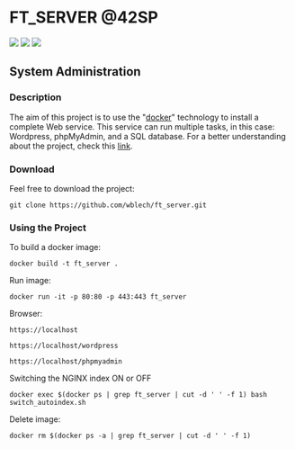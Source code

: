# FT_SERVER @42SP
![](https://img.shields.io/badge/%C3%89cole-42SP-blue)
![](https://img.shields.io/badge/Web-Server-red)
![](https://img.shields.io/badge/Language-PHP-yellow)
## System Administration

### Description
The aim of this project is to use the "[docker](https://www.docker.com/)" technology to install a complete Web service. This service can run multiple tasks, in this case: Wordpress, phpMyAdmin, and a SQL database. For a better understanding about the project, check this [link](https://github.com/msoares-prog/ft_server/blob/master/ft_server-en.subject.pdf).

### Download
Feel free to download the project:
```
git clone https://github.com/wblech/ft_server.git
```

### Using the Project
To build a docker image:
```
docker build -t ft_server .
```
Run image:
```
docker run -it -p 80:80 -p 443:443 ft_server
```
Browser:
```
https://localhost

https://localhost/wordpress

https://localhost/phpmyadmin
```
Switching the NGINX index ON or OFF

```
docker exec $(docker ps | grep ft_server | cut -d ' ' -f 1) bash switch_autoindex.sh
```


Delete image:
```
docker rm $(docker ps -a | grep ft_server | cut -d ' ' -f 1)
```
